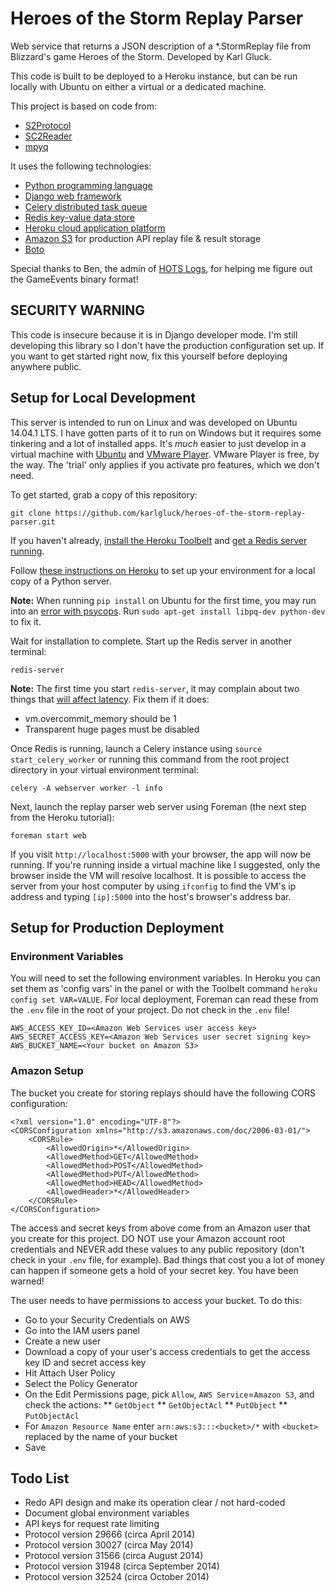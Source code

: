 # Heroes of the Storm Replay Parser 
Web service that returns a JSON description of a *.StormReplay file from Blizzard's game Heroes of the Storm. Developed by Karl Gluck.

This code is built to be deployed to a Heroku instance, but can be run locally with Ubuntu on either a virtual or a dedicated machine.

This project is based on code from:
 * [S2Protocol](https://github.com/Blizzard/s2protocol)
 * [SC2Reader](http://sc2reader.readthedocs.org/en/latest/)
 * [mpyq](https://github.com/eagleflo/mpyq)

It uses the following technologies:
 * [Python programming language](https://www.python.org/)
 * [Django web framework](https://www.djangoproject.com/)
 * [Celery distributed task queue](http://www.celeryproject.org/)
 * [Redis key-value data store](http://redis.io/)
 * [Heroku cloud application platform](https://www.heroku.com/)
 * [Amazon S3](http://aws.amazon.com/s3/) for production API replay file & result storage
 * [Boto](https://github.com/boto/boto)

Special thanks to Ben, the admin of [HOTS Logs](http://www.hotslogs.com), for helping me figure out the GameEvents binary format!

## SECURITY WARNING

This code is insecure because it is in Django developer mode. I'm still developing this library so I don't have the production configuration set up. If you want to get started right now, fix this yourself before deploying anywhere public.

## Setup for Local Development

This server is intended to run on Linux and was developed on Ubuntu 14.04.1 LTS. I have gotten parts of it to run on Windows but it requires some tinkering and a lot of installed apps. It's *much* easier to just develop in a virtual machine with [Ubuntu](http://www.ubuntu.com) and [VMware Player](http://www.vmware.com/products/player). VMware Player is free, by the way. The 'trial' only applies if you activate pro features, which we don't need.

To get started, grab a copy of this repository:

```
git clone https://github.com/karlgluck/heroes-of-the-storm-replay-parser.git
```

If you haven't already, [install the Heroku Toolbelt](https://toolbelt.heroku.com/) and [get a Redis server running](http://redis.io/topics/quickstart).

Follow [these instructions on Heroku](https://devcenter.heroku.com/articles/getting-started-with-python#declare-app-dependencies) to set up your environment for a local copy of a Python server.

**Note:** When running `pip install` on Ubuntu for the first time, you may run into an [error with psycops](http://stackoverflow.com/questions/5420789/how-to-install-psycopg2-with-pip-on-python). Run `sudo apt-get install libpq-dev python-dev` to fix it.

Wait for installation to complete. Start up the Redis server in another terminal:

```
redis-server
```

**Note:** The first time you start `redis-server`, it may complain about two things that [will affect latency](http://redis.io/topics/latency). Fix them if it does:
* vm.overcommit_memory should be 1
* Transparent huge pages must be disabled

Once Redis is running, launch a Celery instance using `source start_celery_worker` or running this command from the root project directory in your virtual environment terminal:

```
celery -A webserver worker -l info
```

Next, launch the replay parser web server using Foreman (the next step from the Heroku tutorial):

```
foreman start web
```

If you visit `http://localhost:5000` with your browser, the app will now be running. If you're running inside a virtual machine like I suggested, only the browser inside the VM will resolve localhost. It is possible to access the server from your host computer by using `ifconfig` to find the VM's ip address and typing `[ip]:5000` into the host's browser's address bar.

## Setup for Production Deployment

### Environment Variables 

You will need to set the following environment variables. In Heroku you can set them as 'config vars' in the panel or with the Toolbelt command `heroku config set VAR=VALUE`. For local deployment, Foreman can read these from the `.env` file in the root of your project. Do not check in the `.env` file!

```
AWS_ACCESS_KEY_ID=<Amazon Web Services user access key>
AWS_SECRET_ACCESS_KEY=<Amazon Web Services user secret signing key>
AWS_BUCKET_NAME=<Your bucket on Amazon S3>
```

### Amazon Setup

The bucket you create for storing replays should have the following CORS configuration:

```
<?xml version="1.0" encoding="UTF-8"?>
<CORSConfiguration xmlns="http://s3.amazonaws.com/doc/2006-03-01/">
    <CORSRule>
        <AllowedOrigin>*</AllowedOrigin>
        <AllowedMethod>GET</AllowedMethod>
        <AllowedMethod>POST</AllowedMethod>
        <AllowedMethod>PUT</AllowedMethod>
        <AllowedMethod>HEAD</AllowedMethod>
        <AllowedHeader>*</AllowedHeader>
    </CORSRule>
</CORSConfiguration>
```

The access and secret keys from above come from an Amazon user that you create for this project. DO NOT use your Amazon account root credentials and NEVER add these values to any public repository (don't check in your `.env` file, for example). Bad things that cost you a lot of money can happen if someone gets a hold of your secret key. You have been warned!

The user needs to have permissions to access your bucket. To do this:
* Go to your Security Credentials on AWS
* Go into the IAM users panel
* Create a new user
* Download a copy of your user's access credentials to get the access key ID and secret access key
* Hit Attach User Policy
* Select the Policy Generator
* On the Edit Permissions page, pick `Allow`, `AWS Service`=`Amazon S3`, and check the actions:
** `GetObject`
** `GetObjectAcl`
** `PutObject`
** `PutObjectAcl`
* For `Amazon Resource Name` enter `arn:aws:s3:::<bucket>/*` with `<bucket>` replaced by the name of your bucket
* Save



## Todo List

* Redo API design and make its operation clear / not hard-coded
* Document global environment variables
* API keys for request rate limiting
* Protocol version 29666 (circa April 2014)
* Protocol version 30027 (circa May 2014)
* Protocol version 31566 (circa August 2014)
* Protocol version 31948 (circa September 2014)
* Protocol version 32524 (circa October 2014)

